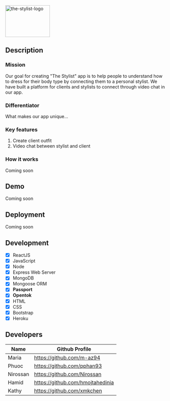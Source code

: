 <img src = "https://i.imgur.com/XGVOEnz.png" alt = "the-stylist-logo" height = "100" width = "140" />

## Description 

### Mission
Our goal for creating "The Stylist" app is to help people to understand how to dress for their body type by connecting them to a personal stylist. We have built a platform for clients and stylists to connect through video chat in our app.

### Differentiator
What makes our app unique...

### Key features

1. Create client outfit
2. Video chat between stylist and client

### How it works

Coming soon

## Demo

Coming soon

## Deployment

Coming soon

## Development

- [x] ReactJS
- [x] JavaScript
- [x] Node
- [x] Express Web Server
- [x] MongoDB
- [x] Mongoose ORM
- [x] <strong>Passport</strong>
- [x] <strong>Opentok</strong>
- [x] HTML
- [x] CSS
- [x] Bootstrap
- [x] Heroku

## Developers

Name | Github Profile
------------ | -------------
Maria | https://github.com/m-az94
Phuoc | https://github.com/pphan93
Nirossan | https://github.com/Nirossan
Hamid | https://github.com/hmojtahedinia
Kathy | https://github.com/xmkchen
